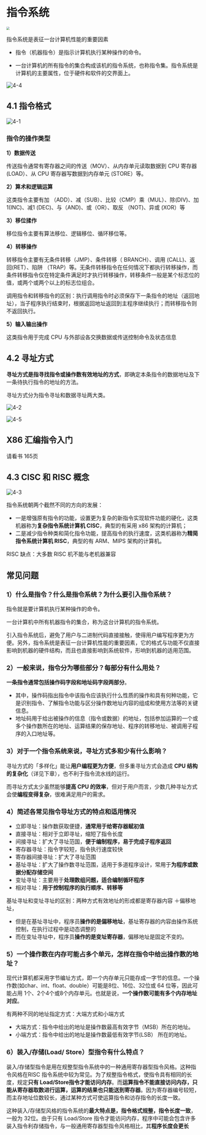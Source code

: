 # 指令系统

<img src="./doc/4-0.png" style="zoom:50%;" />

指令系统是表征一台计算机性能的重要因素

- 指令（机器指令）是指示计算机执行某种操作的命令。

- 一台计算机的所有指令的集合构成该机的指令系统，也称指令集。指令系统是计算机的主要属性，位于硬件和软件的交界面上。

![4-4](./doc/4-4.png)

## 4.1 指令格式

![4-1](./doc/4-1.png)

### 指令的操作类型

**1）数据传送**

传送指令通常有寄存器之间的传送（MOV）、从内存单元读取数据到 CPU 寄存器(LOAD）、从 CPU 寄存器写数据到内存单元 (STORE）等。

**2）算术和逻辑运算**

这类指令主要有加 （ADD）、减（SUB）、比较（CMP）乘（MUL）、除(DIV)、加1(INC)、减1 (DEC)、与（AND)、或（OR）、取反 （NOT)、异或 (XOR）等

**3）移位揉作**

移位指令主要有算法移位、逻辑移位、循环移位等。

**4）转移操作**

转移指令主要有无条件转移（JMP）、条件转移（ BRANCH）、调用 (CALL)、返回(RET）、陷阱 （TRAP）等。无条件转移指令在任何情况下都执行转移操作，而条件转移指令仅在特定条件满足时才执行转移操作，转移条件一般是某个标志位的值，或两个或两个以上的标志位组合。

调用指令和转移指令的区别：执行调用指令时必须保存下一条指令的地址（返回地址），当子程序执行结束时，根据返回地址返回到主程序继续执行；而转移指令则不返回执行。

**5）输入输出操作**

这类指令用于完成 CPU 与外部设各交换数据或传送控制命令及状态信息

## 4.2 寻址方式

**寻址方式是指寻找指令或操作数有效地址的方式**，即确定本条指令的数据地址及下一条待执行指令的地址的方法。

寻址方式分为指令寻址和数据寻址两大类。

![4-2](./doc/4-2.png)

![4-5](./doc/4-5.png)

## X86 汇编指令入门

请看书 165页

## 4.3 CISC 和 RISC 概念

![4-3](./doc/4-3.png)

指令系统朝两个截然不同的方向的发展：

- 一是增强原有指令的功能，设置更为复杂的新指令实现软件功能的硬化，这类机器称为**复杂指令系统计算机 CISC**，典型的有采用 x86 架构的计算机；
- 二是减少指令种类和简化指令功能，提高指令的执行速度，这类机器称为**精简指令系统计算机 RISC**，典型的有 ARM、MIPS 架构的计算机。

RISC 缺点：大多数 RISC 机不能与老机器兼容

## 常见问题

### 1）什么是指令？什么是指令系统？为什么要引入指令系统？

指令就是要计算机执行某种操作的命令。

一台计算机中所有机器指令的集合，称为这台计算机的指令系统。

引入指令系统后，避免了用户与二进制代码直接接触，使得用户编写程序更为方便。另外，指令系统是表征一台计算机性能的重要因素，它的格式与功能不仅直接影响到机器的硬件结构，而且也直接影响到系统软件，形响到机器的适用范围。

### 2）一般来说，指令分为哪些部分？每部分有什么用处？

**一条指令通常包括操作码字段和地址码字段两部分**。

- 其中，操作码指出指令中该指令应该执行什么性质的操作和具有何种功能，它是识别指令、了解指令功能与区分操作数地址内容的组成和使用方法等的关键信息。
- 地址码用于给出被操作的信息（指令或数据）的地址，包括参加运算的一个或多个操作数所在的地址、运算结果的保存地址、程序的转移地址、被调用子程序的入口地址等。

### 3）对于一个指令系统来说，寻址方式多和少有什么影响？

寻址方式的「多样化」能让**用户编程更为方便**，但多重寻址方式会造成 **CPU 结构的复杂化**（详见下章），也不利于指令流水线的运行。

而寻址方式太少虽然能够**提高 CPU 的效率**，但对于用户而言，少数几种寻址方式会使**编程变得复杂**，很难满足用户的需求。

### 4）简述各常见指令导址方式的特点和适用情况

- 立即寻址：操作数获取便捷，**通常用于给寄存器赋初值**
- 直接寻址：相对于立即寻址，缩短了指令长度
- 间接寻址：扩大了寻址范国，**便于编制程序，易于完成子程序返回**
- 寄存器寻址：指令字较短，指令执行速度较快
- 寄存器间接寻址：扩大了寻址范围
- 基址寻址：扩大了操作数寻址范围，适用于多道程序设计，常用于**为程序或数据分配存储空间**
- 变址寻址：主要用于**处理数组问题，适合编制循环程序**
- 相对寻址：**用于控制程序的执行顺序、转移等**


基址寻址和变址寻址的区别：两种方式有效地址的形成都是寄存器内容 ＋偏移地址，

- 但是在基址寻址中，程序员**操作的是偏移地址**，基址寄存器的内容由操作系统控制，在执行过程中是动态调整的
- 而在变址寻址中，程序员**操作的是变址寄存器**，偏移地址是固定不变的。

### 5）一个操作数在内存可能占多个单元，怎样在指令中给出操作数的地址？

现代计算机都采用字节编址方式，即一个内存单元只能存成一字节的信息。一个操作数(如char、int、float、double）可能是8位、16位、32位或 64 位等，因此可能占用 1个、2个4个或8个内存单元。也就是说，**一个操作数可能有多个内存地址对应**。

有两种不同的地址指定方式：大端方式和小端方式

- 大端方式：指令中给出的地址是操作数最高有效字节（MSB）所在的地址。
- 小端方式：指令中给出的地址是操作数最低有效字节(LSB） 所在的地址。

### 6）装入/存储(Load/ Store）型指令有什么特点？

装入/存储型指令是用在规整型指令系统中的一种通用寄存器型指令风格。这种指令风格在RISC 指令系统中较为常见。为了规整指令格式，使指令具有相同的长度，规定**只有 Load/Store指令才能访问内存**。而**运算指令不能直接访问内存，只能从寄存器取数进行运算，运算的结果也只能送到寄存器**。因为寄存器编号较短，而主存地址位数较长，通过某种方式可使运算指令和访存指令的长度一致。

这种装入/存储型风格的指令系统的**最大特点是，指令格式规整，指令长度一致**，一般为 32位。由于只有 Load/Store 指令才能访问内存，程序中可能会包含许多装入指令利存储指令，与一般通用寄存器型指令风格相比，其**程序长度会更长**

